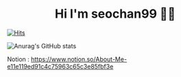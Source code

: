 <h1 style="text-align:center"> Hi I'm seochan99 🙋‍♂️</h1>


[![Hits](https://hits.seeyoufarm.com/api/count/incr/badge.svg?url=https%3A%2F%2Fgithub.com%2Fseochan99&count_bg=%2394A09D&title_bg=%23555555&icon=&icon_color=%23E7E7E7&title=hits&edge_flat=false)](https://hits.seeyoufarm.com)


![Anurag's GitHub stats](https://github-readme-stats.vercel.app/api?username=seochan99&show_icons=true&theme=tokyonight)


Notion : https://www.notion.so/About-Me-e11e119ed91c4c75963c65c3e85fbf3e
